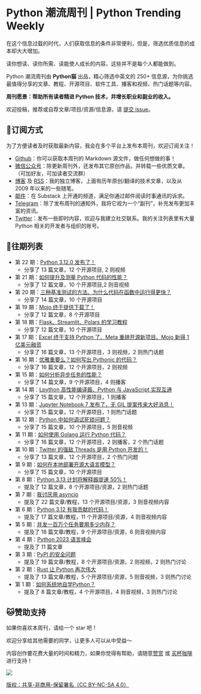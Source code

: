 # Python 潮流周刊 | Python Trending Weekly

在这个信息过载的时代，人们获取信息的条件非常便利，但是，筛选优质信息的成本却大大增加。

读你想读、读你所需、读能使人成长的内容，这些并不是每个人都能做到。

Python 潮流周刊由 **Python猫** 出品，精心筛选中英文的 250+ 信息源，为你挑选最值得分享的文章、教程、开源项目、软件工具、播客和视频、热门话题等内容。

**周刊愿景：帮助所有读者精进 Python 技术，并增长职业和副业的收入。**

欢迎投稿，推荐或自荐文章/项目/资源/信息源，请 [提交 issue](https://github.com/chinesehuazhou/python-weekly/issues/new)。

## 🐼订阅方式

为了方便读者及时获取最新内容，我会在多个平台上发布本周刊，欢迎订阅关注！

- [Github](https://github.com/chinesehuazhou/python-weekly)：你可以获取本周刊的 Markdown 源文件，做任何想做的事！
- [微信公众号](https://img.pythoncat.top/python_cat.jpg)：除更新周刊外，还发布其它原创作品，并转载一些优质文章。（可加好友，可加读者交流群）
- [博客](https://pythoncat.top) 及 [RSS](https://pythoncat.top/rss.xml)：我的独立博客，上面有历年原创/翻译的技术文章，以及从 2009 年以来的一些随笔。
- [邮件](https://pythoncat.substack.com)：在 Substack 上开通的频道，满足你通过邮件阅读时事通讯的诉求。
- [Telegram](https://t.me/pythontrendingweekly)：除了发布周刊的通知外，我将它视为一个“副刊”，补充发布更加丰富的资讯。
- [Twitter](https://twitter.com/chinesehuazhou)：发布一些即时内容，欢迎与我建立社交联系。我的关注列表里有大量 Python 相关的开发者与组织的账号。

## 🦄往期列表

- 第 22 期：[Python 3.12.0 发布了！](./docs/2023-10-12-weekly.md)
  - 分享了 13 篇文章，12 个开源项目, 2 则视频
- 第 21 期：[如何提升及测量 Python 代码的性能？](./docs/2023-09-23-weekly.md)
  - 分享了 12 篇文章，10 个开源项目,2 则音视频
- 第 20 期：[三种基准测试的方法、为什么代码在函数中运行得更快？](./docs/2023-09-16-weekly.md)
  - 分享了 14 篇文章，10 个开源项目
- 第 19 期：[Mojo 终于提供下载了！](./docs/2023-09-09-weekly.md)
  - 分享了 12 篇文章，8 个开源项目
- 第 18 期：[Flask、Streamlit、Polars 的学习教程](./docs/2023-09-02-weekly.md)
  - 分享了 12 篇文章，10 个开源项目
- 第 17 期：[Excel 终于支持 Python 了、Meta 重磅开源新项目、Mojo 新得 1 亿美元融资](./docs/2023-08-26-weekly.md)
  - 分享了 16 篇文章，13 个开源项目，3 则视频，2 则热门话题
- 第 16 期：[优雅重要么？如何写出 Pythonic 的代码？](./docs/2023-08-19-weekly.md)
  - 分享了 16 篇文章，12 个开源项目，2 则视频
- 第 15 期：[如何分析异步任务的性能？](./docs/2023-08-12-weekly.md)
  - 分享了 14 篇文章，9 个开源项目，4 则播客
- 第 14 期：[Lpython 高性能编译器、Python 与 JavaScript 实现互通](./docs/2023-08-05-weekly.md)
  - 分享了 15 篇文章，12 个开源项目，1 则播客
- 第 13 期：[Jupyter Notebook 7 发布了，无 GIL 提案传来大好消息！](./docs/2023-07-29-weekly.md)
  - 分享了 15 篇文章，12 个开源项目，1 则热门话题
- 第 12 期：[Python 中如何调试死锁问题？](./docs/2023-07-22-weekly.md)
  - 分享了 15 篇文章，10 个开源项目，5 则音视频
- 第 11 期：[如何使用 Golang 运行 Python 代码？](./docs/2023-07-15-weekly.md)
  - 分享了 16 篇文章，12 个开源项目，2 则播客，2 个热门话题
- 第 10 期：[Twitter 的强敌 Threads 是用 Python 开发的！](./docs/2023-07-08-weekly.md)
  - 分享了 13 篇文章，12 个开源项目，2 个热门问题
- 第 9 期：[如何在本地部署开源大语言模型？](./docs/2023-07-01-weekly.md)
  - 分享了 15 篇文章，10 个开源项目
- 第 8 期：[Python 3.13 计划将解释器提速 50%！](./docs/2023-06-24-weekly.md)
  - 提及了 12 篇文章，8 个开源项目/资源，2 则热门话题
- 第 7 期：[我讨厌用 asyncio](./docs/2023-06-17-weekly7.md)
  - 提及了 22 篇文章/教程，13 个开源项目/资源，3 则音视频内容
- 第 6 期：[Python 3.12 有我贡献的代码！](./docs/2023-06-10-weekly6.md)
  - 提及了 17 篇文章/教程，11 个开源项目/资源，4 则音视频内容
- 第 5 期：[并发一百万个任务要用多少内存？](./docs/2023-06-03-weekly5.md)
  - 提及了 18 篇文章/教程，9 个开源项目/资源，6 则音视频内容
- 第 4 期：[Python 2023 语言峰会](./docs/2023-05-31-weekly4.md)
  - 提及了 11 篇文章
- 第 3 期：[PyPI 的安全问题](./docs/2023-05-27-weekly3.md)
  - 提及了 19 篇文章/教程，8 个开源项目/资源，2 则视频，2 则热门讨论
- 第 2 期：[Rust 让 Python 再次伟大](./docs/2023-05-20-weekly2.md)
  - 提及了 13 篇文章/教程，5 个开源项目/资源，5 则音视频，3 则热门讨论
- 第 1 期：[如何系统地自学Python？](./docs/2023-05-13-weekly1.md)
  - 提及了 8 篇文章/教程，4 个开源项目，4 则音视频，3 则热门讨论


## 🐱赞助支持

如果你喜欢本周刊，请给一个 star 吧！

欢迎分享给其他需要的同学，让更多人可以从中受益～

内容创作要花费大量的时间和精力，如果你觉得有帮助，请随意[赞赏](https://img.pythoncat.top/wechat_code.png) 或 [买杯咖啡](https://www.buymeacoffee.com/pythoncat) 进行支持！

![](https://img.pythoncat.top/support_pythoncat.png)



[版权：共享-非商用-保留署名（CC BY-NC-SA 4.0）](https://creativecommons.org/licenses/by-nc-sa/4.0/deed.zh)